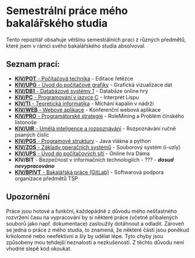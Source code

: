 # Semestrální práce mého bakalářského studia
Tento repozitář obsahuje většinu semestrálních prací z různých předmětů, které jsem v rámci svého bakalářského studia absolvoval.

## Seznam prací:
* [**KIV/POT** - Počítačová technika](https://github.com/hintikulus/school_bc_projects/tree/main/KIV-POT) - Editace řetězce
* [**KIV/UPG** - Úvod do počítačové grafiky](https://github.com/hintikulus/school_bc_projects/tree/main/KIV-UPG) - Grafická vizualizace dat
* [**KIV/DB1** - Databázové systémy 1](https://github.com/hintikulus/school_bc_projects/tree/main/KIV-DB1) - Databáze online hry
* [**KIV/PC** - Programování v jazyce C](https://github.com/hintikulus/school_bc_projects/tree/main/KIV-PC) - Interpret Lispu
* [**KIV/TI** - Teoretická informatika](https://github.com/hintikulus/school_bc_projects/tree/main/KIV-TI) - Míchání kapalin v nádrži
* [**KIV/WEB** - Webové aplikace](https://github.com/hintikulus/school_bc_projects/tree/main/KIV-WEB) - Konferenční webová aplikace
* [**KIV/PRO** - Programátorské strategie](https://github.com/hintikulus/school_bc_projects/tree/main/KIV-PRO) - RoleMining a Problém čínského listonoše
* [**KIV/UIR** - Umělá inteligence a rozpoznávání](https://github.com/hintikulus/school_bc_projects/tree/main/KIV-UIR) - Rozpoznávání ručně psaných číslic
* [**KIV/PGS** - Programové struktury](https://github.com/hintikulus/school_bc_projects/tree/main/KIV-PGS) - Java vlákna a python
* [**KIV/ZOS** - Základy operačních systémů](https://github.com/hintikulus/kiv-zos) - Souborový systém (i-uzly)
* [**KIV/UPS** - Úvod do počítačových sítí](https://github.com/hintikulus/kiv-ups) - Online hra Dáma
* **KIV/BIT** - Bezpečnost v informačních technologiích - ??? - ***dosud nevypracováno***
* [**KIV/BPIVT** - Bakalářská práce (GitLab)](https://gitlab.kiv.zcu.cz/herout/tsp-webova-aplikace) - Softwarová podpora organizace předmětů TSP

## Upozornění
Práce jsou hotové a funkční, každopádně z důvodu mého nešťastného rozvržení času na vypracování by si některé práce (včetně přibalených souborů jako např. dokumentace) zasloužily dotáhnout a odladit. Zároveň se jedná o práce z mého studia, to znamená, že některé části jsou poněkud krkolomné nebo neefektivní a šly by udělat lépe. Tyto chyby jsou způsobeny mou tehdejší neznalostí a nezkušeností. Z těchto důvodu není vhodné slepě kód okoukat.
